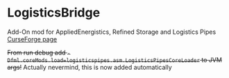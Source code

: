 # LogisticsBridge
Add-On mod for AppliedEnergistics, Refined Storage and Logistics Pipes  
[CurseForge page](https://www.curseforge.com/minecraft/mc-mods/logistics-bridge-dmnedition)

~~From run debug add ```-Dfml.coreMods.load=logisticspipes.asm.LogisticsPipesCoreLoader``` to JVM args!~~ Actually nevermind, this is now added automatically
